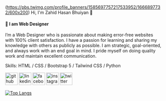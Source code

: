 (https://pbs.twimg.com/profile_banners/1585697757217533952/1666897732/600x200)
Hi, I'm Zahid Hasan Bhuiyan 👋
#### 👑 I am Web Designer

I’m a Web Designer who is passionate about making error-free websites with 100% client satisfaction. I have a passion for learning and sharing my knowledge with others as publicly as possible. I am strategic, goal-oriented, and always work with an end goal in mind. I pride myself on doing quality work and maintain excellent communication.

Skills: HTML / CSS / Bootstrap 5 / Tailwind CSS / Python



[<img src='https://cdn.jsdelivr.net/npm/simple-icons@3.0.1/icons/github.svg' alt='github' height='40'>](https://github.com/zahidhasan562)  [<img src='https://cdn.jsdelivr.net/npm/simple-icons@3.0.1/icons/linkedin.svg' alt='linkedin' height='40'>](https://www.linkedin.com/in/zahidhasan562/)  [<img src='https://cdn.jsdelivr.net/npm/simple-icons@3.0.1/icons/facebook.svg' alt='facebook' height='40'>](https://www.facebook.com/zahidhasanbhuiyan562)  [<img src='https://cdn.jsdelivr.net/npm/simple-icons@3.0.1/icons/instagram.svg' alt='instagram' height='40'>](https://www.instagram.com/hasanbhuiyanzahid/)  [<img src='https://cdn.jsdelivr.net/npm/simple-icons@3.0.1/icons/twitter.svg' alt='twitter' height='40'>](https://twitter.com/ZahidHasanBhui)  

[![Top Langs](https://github-readme-stats.vercel.app/api/top-langs/?username=zahidhasan562)](https://github.com/anuraghazra/github-readme-stats)

